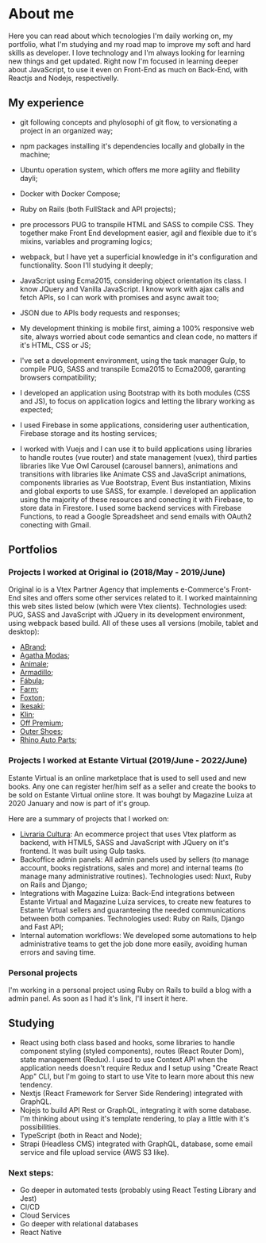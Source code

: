 # About me
Here you can read about which tecnologies I'm daily working on, my portfolio, what I'm studying and my road map to improve my soft and hard skills as developer. I love technology and I'm always looking for learning new things and get updated. Right now I'm focused in learning deeper about JavaScript, to use it even on Front-End as much on Back-End, with Reactjs and Nodejs, respectivelly.

## My experience
  - git following concepts and phylosophi of git flow, to versionating a project in an organized way;
  
  - npm packages installing it's dependencies locally and globally in the machine;
  
  - Ubuntu operation system, which offers me more agility and flebility dayli;
  
  - Docker with Docker Compose;
  
  - Ruby on Rails (both FullStack and API projects);
  
  - pre processors PUG to transpile HTML and SASS to compile CSS. They together make Front End development easier, agil and flexible due to it's mixins, variables and programing logics;
  
  - webpack, but I have yet a superficial knowledge in it's configuration and functionality. Soon I'll studying it deeply;
  
  - JavaScript using Ecma2015, considering object orientation its class. I know JQuery and Vanilla JavaScript. I know work with ajax calls and fetch APIs, so I can work with promises and async await too;
  
  - JSON due to APIs body requests and responses;
  
  - My development thinking is mobile first, aiming a 100% responsive web site, always worried about code semantics and clean code, no matters if it's HTML, CSS or JS;
  
  - I've set a development environment, using the task manager Gulp, to compile PUG, SASS and transpile Ecma2015 to Ecma2009, garanting browsers compatibility;
  
  - I developed an application using Bootstrap with its both modules (CSS and JS), to focus on application logics and letting the library working as expected;
  
  - I used Firebase in some applications, considering user authentication, Firebase storage and its hosting services;
  
  - I worked with Vuejs and I can use it to build applications using libraries to handle routes (vue router) and state management (vuex), third parties libraries like Vue Owl Carousel (carousel banners), animations and transitions with libraries like Animate CSS and JavaScript animations, components libraries as Vue Bootstrap, Event Bus instantiation, Mixins and global exports to use SASS, for example. I developed an application using the majority of these resources and conecting it with Firebase, to store data in Firestore. I used some backend services with Firebase Functions, to read a Google Spreadsheet and send emails with OAuth2 conecting with Gmail.

## Portfolios

  ### Projects I worked at Original io (2018/May - 2019/June)
  Original io is a Vtex Partner Agency that implements e-Commerce's Front-End sites and offers some other services related to it. I worked maintainning this web sites listed below (which were Vtex clients). Technologies used: PUG, SASS and JavaScript with JQuery in its development environment, using webpack based build. All of these uses all versions (mobile, tablet and desktop):
 - <a href="https://www.abrand.com.br" target="_blank">ABrand</a>;
 - <a href="https://www.agatha.com.br" target="_blank">Agatha Modas</a>;
 - <a href="https://www.animale.com.br" target="_blank">Animale</a>;
 - <a href="https://www.armadillo.com.br" target="_blank">Armadillo</a>;
 - <a href="https://www.afabula.com.br" target="_blank">Fábula</a>;
 - <a href="https://www.farmrio.com.br" target="_blank">Farm</a>;
 - <a href="https://www.foxtonbrasil.com.br" target="_blank">Foxton</a>;
 - <a href="https://www.ikesaki.com.br" target="_blank">Ikesaki</a>;
 - <a href="https://www.klin.com.br" target="_blank">Klin</a>;
 - <a href="https://www.offpremium.com.br" target="_blank">Off Premium</a>;
 - <a href="https://www.outershoes.com.br" target="_blank">Outer Shoes</a>;
 - <a href="https://www.rhinoautoparts.com.br" target="_blank">Rhino Auto Parts</a>;

 ### Projects I worked at Estante Virtual (2019/June - 2022/June)
 Estante Virtual is an online marketplace that is used to sell used and new books. Any one can register her/him self as a seller and create the books to be sold on Estante Virtual online store. It was bouhgt by Magazine Luiza at 2020 January and now is part of it's group.
 
 Here are a summary of projects that I worked on:
 
 - <a href="https://www3.livrariacultura.com.br/" target="_blank">Livraria Cultura</a>: An ecommerce project that uses Vtex platform as backend, with HTML5, SASS and JavaScript with JQuery on it's frontend. It was built using Gulp tasks.
 - Backoffice admin panels: All admin panels used by sellers (to manage account, books registrations, sales and more) and internal teams (to manage many administrative routines). Technologies used: Nuxt, Ruby on Rails and Django;
 - Integrations with Magazine Luiza: Back-End integrations between Estante Virtual and Magazine Luiza services, to create new features to Estante Virtual sellers and guaranteeing the needed communications between both companies. Technologies used: Ruby on Rails, Django and Fast API;
 - Internal automation workflows: We developed some automations to help administrative teams to get the job done more easily, avoiding human errors and saving time.

### Personal projects
I'm working in a personal project using Ruby on Rails to build a blog with a admin panel. As soon as I had it's link, I'll insert it here.

 ## Studying
 
  - React using both class based and hooks, some libraries to handle component styling (styled components), routes (React Router Dom), state management (Redux). I used to use Context API when the application needs doesn't require Redux and I setup using "Create React App" CLI, but I'm going to start to use Vite to learn more about this new tendency.
  - Nextjs (React Framework for Server Side Rendering) integrated with GraphQL.
  - Nojejs to build API Rest or GraphQL, integrating it with some database. I'm thinking about using it's template rendering, to play a little with it's possibilities.
  - TypeScript (both in React and Node);
  - Strapi (Headless CMS) integrated with GraphQL, database, some email service and file upload service (AWS S3 like).

  ### Next steps:
  - Go deeper in automated tests (probably using React Testing Library and Jest)
  - CI/CD
  - Cloud Services
  - Go deeper with relational databases
  - React Native

